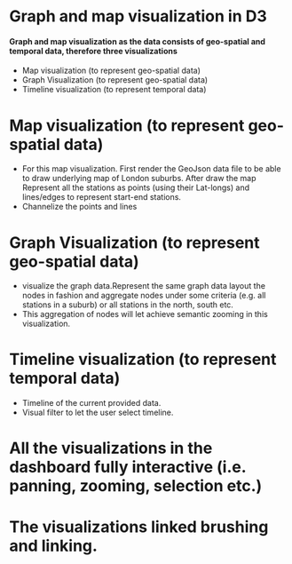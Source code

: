 # Graph and map visualization in D3
#### Graph and map visualization as the data consists of geo-spatial and temporal data, therefore three visualizations
- Map visualization (to represent geo-spatial data)
- Graph Visualization (to represent geo-spatial data)
- Timeline visualization (to represent temporal data)

# Map visualization (to represent geo-spatial data)
- For this map visualization. First render the GeoJson data file to be able to draw underlying map of London suburbs. After draw the map Represent all the stations as points (using their Lat-longs) and lines/edges to represent start-end stations. 
- Channelize the points and lines 
# Graph Visualization (to represent geo-spatial data)
- visualize the graph data.Represent the same graph data layout the nodes in  fashion and aggregate nodes under some criteria (e.g. all stations in a suburb) or all stations in the north, south etc. 
- This aggregation of nodes will let  achieve semantic zooming in this visualization.
# Timeline visualization (to represent temporal data)
- Timeline of the current provided data.
- Visual filter to let the user select timeline.

# All the visualizations in the dashboard  fully interactive (i.e. panning, zooming, selection etc.)
# The visualizations linked  brushing and linking.




